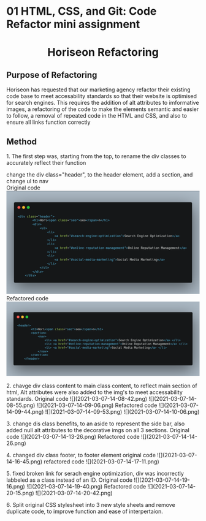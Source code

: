 # 01 HTML, CSS, and Git: Code Refactor mini assignment

<h1 align="center">Horiseon Refactoring</h1>

<h2>Purpose of Refactoring</h2>
<p> Horiseon has requested that our marketing agency refactor their existing code base to meet accesability standards so that their website is optimised for search engines. This requires the addition of alt attributes to imformative images, a refactoring of the code to make the elements semantic and easier to follow, a removal of repeated code in the HTML and CSS, and also to ensure all links function correctly </p> 

<h2> Method </h2>
<p>1. The first step was, starting from the top, to rename the div classes to accurately reflect their function

 change the div class="header", to the header element, add a section, and change ul to nav<br>
 Original code
![](2021-03-07-13-59-57.png)
Refactored code
![](2021-03-07-14-02-08.png)
</p>
<p>2. chavge div class content to main class content, to reflect main section of html, Alt attributes were also added to the img's to meet accessability standards.
Original code
![](2021-03-07-14-08-42.png)
![](2021-03-07-14-08-55.png)
![](2021-03-07-14-09-06.png)
Refactored code
![](2021-03-07-14-09-44.png)
![](2021-03-07-14-09-53.png)
![](2021-03-07-14-10-06.png)
</p> 
<p>3. change dis class benefits, to an aside to represent the side bar, also added null alt attributes to the decorative imgs on all 3 sections.
Original code
![](2021-03-07-14-13-26.png)
Refactored code
![](2021-03-07-14-14-26.png)
</p>
<p>4. changed div class footer, to footer element
original code
![](2021-03-07-14-16-45.png)
refactored code
![](2021-03-07-14-17-11.png)
</p>

<p>5. fixed broken link for serach engine optimization, div was incorrectly labbeled as a class instead of an ID.
Original code
![](2021-03-07-14-19-16.png)
![](2021-03-07-14-19-40.png)
Refactored code
![](2021-03-07-14-20-15.png)
![](2021-03-07-14-20-42.png)
</p>
<p>6. Split original CSS stylesheet into 3 new style sheets and remove duplicate code, to improve function and ease of interpertaion.


